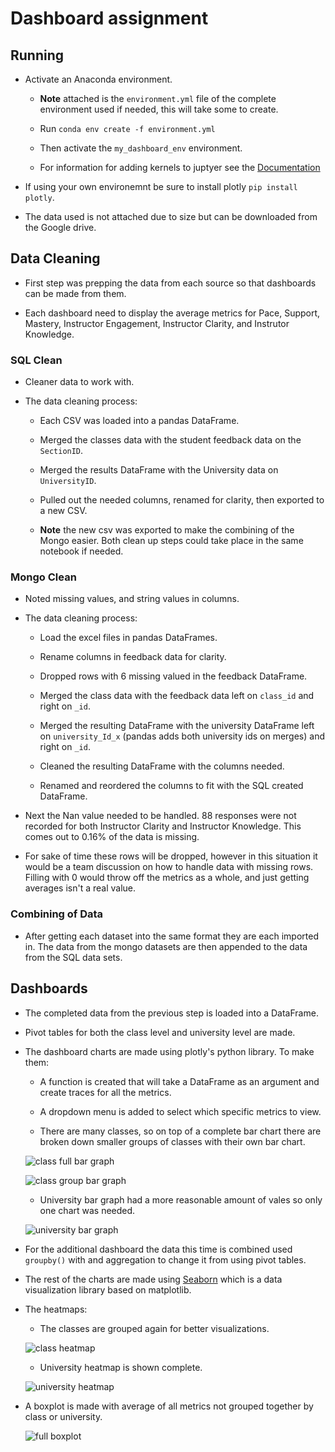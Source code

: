 # Dashboard assignment

## Running

* Activate an Anaconda environment.

  * **Note** attached is the `environment.yml` file of the complete environment used if needed, this will take some to create.

  * Run `conda env create -f environment.yml`

  * Then activate the `my_dashboard_env` environment.

  * For information for adding kernels to juptyer see the [Documentation](https://ipython.readthedocs.io/en/stable/install/kernel_install.html)

* If using your own environemnt be sure to install plotly `pip install plotly`.

* The data used is not attached due to size but can be downloaded from the Google drive.

## Data Cleaning

* First step was prepping the data from each source so that dashboards can be made from them.

* Each dashboard need to display the average metrics for Pace, Support, Mastery, Instructor Engagement, Instructor Clarity, and Instrutor Knowledge.

### SQL Clean

* Cleaner data to work with.

* The data cleaning process:

  * Each CSV was loaded into a pandas DataFrame.

  * Merged the classes data with the student feedback data on the `SectionID`.

  * Merged the results DataFrame with the University data on `UniversityID`.

  * Pulled out the needed columns, renamed for clarity, then exported to a new CSV.

  * **Note** the new csv was exported to make the combining of the Mongo easier. Both clean up steps could take place in the same notebook if needed.

### Mongo Clean

* Noted missing values, and string values in columns.

* The data cleaning process:

  * Load the excel files in pandas DataFrames.

  * Rename columns in feedback data for clarity.

  * Dropped rows with 6 missing valued in the feedback DataFrame.

  * Merged the class data with the feedback data left on `class_id` and right on `_id`.

  * Merged the resulting DataFrame with the university DataFrame left on `university_Id_x` (pandas adds both university ids on merges) and right on `_id`.

  * Cleaned the resulting DataFrame with the columns needed.

  * Renamed and reordered the columns to fit with the SQL created DataFrame.

* Next the Nan value needed to be handled. 88 responses were not recorded for both Instructor Clarity and Instructor Knowledge. This comes out to 0.16% of the data is missing.

* For sake of time these rows will be dropped, however in this situation it would be a team discussion on how to handle data with missing rows. Filling with 0 would throw off the metrics as a whole, and just getting averages isn't a real value.

### Combining of Data

* After getting each dataset into the same format they are each imported in. The data from the mongo datasets are then appended to the data from the SQL data sets.

## Dashboards

* The completed data from the previous step is loaded into a DataFrame.

* Pivot tables for both the class level and university level are made.

* The dashboard charts are made using plotly's python library. To make them:

  * A function is created that will take a DataFrame as an argument and create traces for all the metrics.

  * A dropdown menu is added to select which specific metrics to view.

  * There are many classes, so on top of a complete bar chart there are broken down smaller groups of classes with their own bar chart.

  ![class full bar graph](Images/class_chart1.png)

  ![class group bar graph](Images/class_chart2.png)

  * University bar graph had a more reasonable amount of vales so only one chart was needed.

  ![university bar graph](Images/university_chart.png)

* For the additional dashboard the data this time is combined used `groupby()` with and aggregation to change it from using pivot tables.

* The rest of the charts are made using [Seaborn](https://seaborn.pydata.org/) which is a data visualization library based on matplotlib.

* The heatmaps:

  * The classes are grouped again for better visualizations.

  ![class heatmap](Images/class_heatmap.png)

  * University heatmap is shown complete.

  ![university heatmap](Images/university_heatmap.png)

* A boxplot is made with average of all metrics not grouped together by class or university.

  ![full boxplot](Images/metric_boxplot.png)
